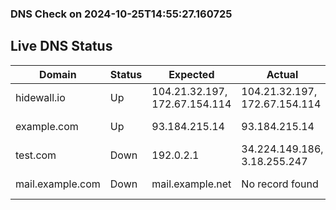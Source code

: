 
### DNS Check on 2024-10-25T14:55:27.160725

## Live DNS Status

| Domain           | Status     | Expected         | Actual           | Timestamp              |
|------------------|------------|------------------|------------------|------------------------|
| hidewall.io | Up | 104.21.32.197, 172.67.154.114 | 104.21.32.197, 172.67.154.114 | 2024-10-25T14:55:26.941355 |
| example.com | Up | 93.184.215.14 | 93.184.215.14 | 2024-10-25T14:55:26.964236 |
| test.com | Down | 192.0.2.1 | 34.224.149.186, 3.18.255.247 | 2024-10-25T14:55:27.088438 |
| mail.example.com | Down | mail.example.net | No record found | 2024-10-25T14:55:27.158298 |
